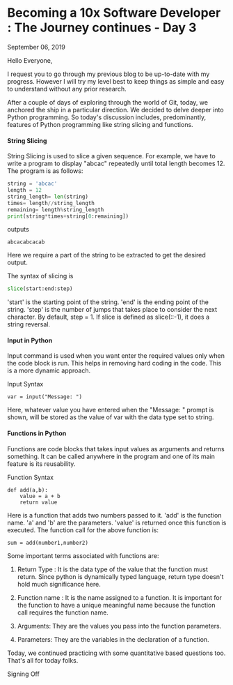 # Becoming a 10x Software Developer : The Journey continues - Day 3

September 06, 2019

Hello Everyone,

I request you to go through my previous blog to be up-to-date with my progress. However I will try my level best to keep things as simple and easy to understand without any prior research.

After a couple of days of exploring through the world of Git, today, we anchored the ship in a particular direction. We decided to delve deeper into Python programming. So today's discussion includes, predominantly, features of Python programming like string slicing and functions.

#### String Slicing

String Slicing is used to slice a given sequence. For example, we have to write a program to display "abcac" repeatedly until total length becomes 12. The program is as follows:
```python
string = 'abcac'
length = 12
string_length= len(string)
times= length//string_length
remaining= length%string_length
print(string*times+string[0:remaining])
```
outputs
```
abcacabcacab
```

Here we require a part of the string to be extracted to get the desired output.

The syntax of slicing is 

```python
slice(start:end:step)
```
'start' is the starting point of the string. 'end' is the ending point of the string. 'step' is the number of jumps that takes place to consider the next character. By default, step = 1. If slice is defined as slice(::-1), it does a string reversal.

#### Input in Python

Input command is used when you want enter the required values only when the code block is run. This helps in removing hard coding in the code. This is a more dynamic approach.

Input Syntax

```
var = input("Message: ")
```

Here, whatever value you have entered when the "Message: " prompt is shown, will be stored as the value of var with the data type set to string.

#### Functions in Python
Functions are code blocks that takes input values as arguments and returns something. It can be called anywhere in the program and one of its main feature is its reusability.

Function Syntax

```
def add(a,b):
    value = a + b
    return value
```
Here is a function that adds two numbers passed to it. 'add' is the function name. 'a' and 'b' are the parameters. 'value' is returned once this function is executed. The function call for the above function is:

```
sum = add(number1,number2)
```

Some important terms associated with functions are:
1. Return Type : It is the data type of the value that the function must return. Since python is dynamically typed language, return type doesn't hold much significance here.

2. Function name : It is the name assigned to a function. It is important for the function to have a unique meaningful name because the function call requires the function name.

3. Arguments: They are the values you pass into the function parameters.

4. Parameters: They are the variables in the declaration of a function.

Today, we continued practicing with some quantitative based questions too. That's all for today folks.

Signing Off
